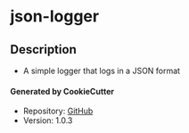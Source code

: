 # json-logger

## Description
* A simple logger that logs in a JSON format

#### Generated by CookieCutter
* Repository: [GitHub](https://github.com/btr1975/cookiecutter-python-library)
* Version: 1.0.3
